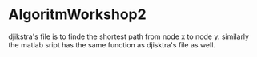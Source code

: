 # AlgoritmWorkshop2
djikstra's file is to finde the shortest path from node x to node y.
similarly the matlab sript has the same function as djisktra's file as well.
